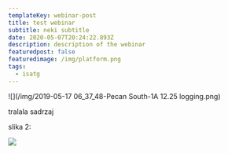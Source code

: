 ```yaml
---
templateKey: webinar-post
title: test webinar
subtitle: neki subtitle
date: 2020-05-07T20:24:22.893Z
description: description of the webinar
featuredpost: false
featuredimage: /img/platform.png
tags:
  - isatg
---
```

![](/img/2019-05-17 06_37_48-Pecan South-1A 12.25 logging.png)

tralala sadrzaj

slika 2:



![](/img/Image-3.png)
